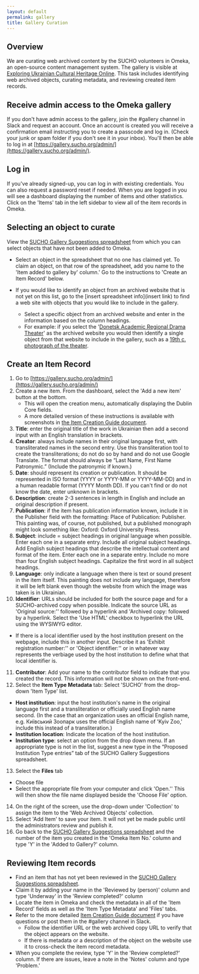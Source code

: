 ```yaml
---
layout: default
permalink: gallery
title: Gallery Curation
---
```


## Overview
We are curating web archived content by the SUCHO volunteers in Omeka, an open-source content management system. The gallery is visible at [Exploring Ukrainian Cultural Heritage Online](https://gallery.sucho.org). This task includes identifying web archived objects, curating metadata, and reviewing created item records.

## Receive admin access to the Omeka gallery
If you don't have admin access to the gallery, join the #gallery channel in Slack and request an account. Once an account is created you will receive a confirmation email instructing you to create a passcode and log in. (Check your junk or spam folder if you don't see it in your inbox). You'll then be able to log in at [https://gallery.sucho.org/admin/](https://gallery.sucho.org/admin/).

## Log in
If you've already signed-up, you can log in with existing credentials. You can also request a password reset if needed. When you are logged in you will see a dashboard displaying the number of items and other statistics. Click on the 'Items' tab in the left sidebar to view all of the item records in Omeka.

## Selecting an object to curate
View the [SUCHO Gallery Suggestions spreadsheet](https://docs.google.com/spreadsheets/d/1tn830D2kJ__ihWYbrRsZr15Y3LU0pDUXyE2qdiepPSk/edit?usp=sharing) from which you can select objects that have not been added to Omeka.

* Select an object in the spreadsheet that no one has claimed yet. To claim an object, on that row of the spreadsheet, add you name to the 'Item added to gallery by' column.' Go to the instructions to 'Create an Item Record' below.

* If you would like to identify an object from an archived website that is not yet on this list, go to the [insert spreadsheet info](insert link) to find a web site with objects that you would like to include in the gallery.
  * Select a specific object from an archived website and enter in the information based on the column headings.
  * For example: if you select the '[Donetsk Academic Regional Drama Theater](http://www.donetsk-region-theater.in.ua)' as the archived website you would then identify a single object from that website to include in the gallery, such as a [19th c. photograph of the theater](http://www.donetsk-region-theater.in.ua/storya_teatru_).

## Create an Item Record
1. Go to [https://gallery.sucho.org/admin/](https://gallery.sucho.org/admin/)
2. Create a new item. From the dashboard, select the 'Add a new item' button at the bottom.
   * This will open the creation menu, automatically displaying the Dublin Core fields.
   * A more detailed version of these instructions is available with screenshots in [the Item Creation Guide document](https://docs.google.com/document/d/1u6mxiLusK3X_antCuUAScOoax3gN5Xa3ccyHN_DNQGQ/edit?usp=sharing).
3. **Title**: enter the original title of the work in Ukrainian then add a second input with an English translation in brackets.
4. **Creator**: always include names in their original language first, with transliterated names in the second entry. Use this transliteration tool to create the transliterations; do not do so by hand and do not use Google Translate. The format should always be “Last Name, First Name Patronymic.” (Include the patronymic if known.)
5. **Date**: should represent its creation or publication. It should be represented in ISO format (YYYY or YYYY-MM or YYYY-MM-DD) and in a human readable format (YYYY Month DD). If you can't find or do not know the date, enter unknown in brackets.
6. **Description**: create 2-3 sentences in length in English and include an original description if present.
7. **Publication**: if the item has publication information known, include it in the Publisher field with the formatting: Place of Publication: Publisher. This painting was, of course, not published, but a published monograph might look something like: Oxford: Oxford University Press.
8. **Subject**: include = subject headings in original language when possible. Enter each one in a separate entry. Include all original subject headings. Add English subject headings that describe the intellectual content and format of the item. Enter each one in a separate entry. Include no more than four English subject headings. Capitalize the first word in all subject headings.
9. **Language**: only indicate a language when there is text or sound present in the item itself. This painting does not include any language, therefore it will be left blank even though the website from which the image was taken is in Ukrainian.
10. **Identifier**: URLs should be included for both the source page and for a SUCHO-archived copy when possible. Indicate the source URL as 'Original source:'' followed by a hyperlink and 'Archived copy: followed by a hyperlink. Select the 'Use HTML' checkbox to hyperlink the URL using the WYSIWYG editor.
   * If there is a local identifier used by the host institution present on the webpage, include this in another input. Describe it as 'Exhibit registration number:'' or 'Object identifier:'' or in whatever way represents the verbiage used by the host institution to define what that local identifier is.
11. **Contributor**: Add your name to the contributor field to indicate that you created the record. This information will not be shown on the front-end.
12. Select the **Item Type Metadata** tab: Select 'SUCHO' from the drop-down 'Item Type' list.
  * **Host institution**: input the host institution's name in the original language first and a transliteration or officially used English name second. (In the case that an organization uses an official English name, e.g. Київський Зоопарк uses the official English name of 'Kyiv Zoo,' include this instead of a transliteration.)
  * **Institution location**: Indicate the location of the host institution.
  * **Institution type**: select an option from the drop down menu. If an appropriate type is not in the list, suggest a new type in the “Proposed Institution Type entries” tab of the SUCHO Gallery Suggestions spreadsheet.
13. Select the **Files** tab
   * Choose file
   * Select the appropriate file from your computer and click 'Open.'' This will then show the file name displayed beside the 'Choose File' option.
14. On the right of the screen, use the drop-down under 'Collection' to assign the item to the 'Web Archived Objects' collection.
15. Select 'Add Item' to save your item. It will not yet be made public until the administrators review and publish it.
16. Go back to the [SUCHO Gallery Suggestions spreadsheet](https://docs.google.com/spreadsheets/d/1tn830D2kJ__ihWYbrRsZr15Y3LU0pDUXyE2qdiepPSk/edit?usp=sharing) and the number of the item you created in the 'Omeka Item No.' column and type 'Y' in the 'Added to Gallery?' column.


## Reviewing Item records
* Find an item that has not yet been reviewed in the [SUCHO Gallery Suggestions spreadsheet](https://docs.google.com/spreadsheets/d/1tn830D2kJ__ihWYbrRsZr15Y3LU0pDUXyE2qdiepPSk/edit?usp=sharing).
* Claim it by adding your name in the 'Reviewed by (person)' column and type 'Underway' in the 'Review completed?' column
* Locate the item in Omeka and check the metadata in all of the 'Item Record' fields as well as the 'Item Type Metadata' and 'Files' tabs.
* Refer to the more detailed [Item Creation Guide document](https://docs.google.com/document/d/1u6mxiLusK3X_antCuUAScOoax3gN5Xa3ccyHN_DNQGQ/edit?usp=sharing) if you have questions or post them in the #gallery channel in Slack.
  * Follow the identifier URL or the web archived copy URL to verify that the object appears on the website.
  * If there is metadata or a description of the object on the website use it to cross-check the item record metadata.
* When you complete the review, type 'Y' in the 'Review completed?' column. If there are issues, leave a note in the 'Notes' column and type 'Problem.'
